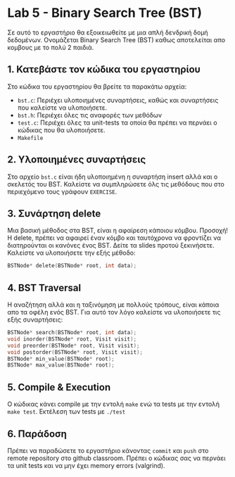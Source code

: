 # Lab 5 - Binary Search Tree (BST)

Σε αυτό το εργαστήριο θα εξοικειωθείτε με μια απλή δενδρική δομή δεδομένων. Ονομάζεται Binary Search Tree (BST) καθως αποτελείται απο κομβους με το πολύ 2 παιδιά. 

## 1. Κατεβάστε τον κώδικα του εργαστηρίου

Στο κώδικα του εργαστηρίου θα βρείτε τα παρακάτω αρχεία:
- `bst.c`: Περιέχει υλοποιημένες συναρτήσεις, καθώς και συναρτήσεις που καλείστε να υλοποιήσετε.
- `bst.h`:  Περιέχει όλες τις αναφορές των μεθόδων
- `test.c`:  Περιέχει όλες τα unit-tests τα οποία θα πρέπει να περνάει ο κώδικας που θα υλοποιήσετε.
- `Makefile`

## 2. Υλοποιημένες συναρτήσεις

Στο αρχείο `bst.c` είναι ήδη υλοποιημένη η συναρτήση insert αλλά και ο σκελετός του BST. Καλείστε να συμπληρώσετε όλς τις μεθόδους που στο περιεχόμενο τους γράφουν `EXERCISE`.

## 3. Συνάρτηση delete

Μια βασική μέθοδος στα BST, είναι η αφαίρεση κάποιου κόμβου. Προσοχή! Η delete, πρέπει να αφαιρεί έναν κόμβο και ταυτόχρονα να φροντίζει να διατηρούνται οι κανόνες ένος BST. Δείτε τα slides προτού ξεκινήσετε. Καλείστε να υλοποιήσετε την εξής μέθοδο:

```c
BSTNode* delete(BSTNode* root, int data);
```



## 4. BST Traversal

H αναζήτηση αλλά και η ταξινόμηση με πολλούς τρόπους, είναι κάποια απο τα οφέλη ενός BST. Για αυτό τον λόγο καλείστε να υλοποιήσετε τις εξής συναρτήσεις: 

```c
BSTNode* search(BSTNode* root, int data);
void inorder(BSTNode* root, Visit visit);
void preorder(BSTNode* root, Visit visit);
void postorder(BSTNode* root, Visit visit);
BSTNode* min_value(BSTNode* root);
BSTNode* max_value(BSTNode* root);

```

## 5. Compile & Execution

Ο κώδικας κάνει compile με την εντολή `make` ενώ τα tests με την εντολή `make test`. Εκτέλεση των tests με `./test`

## 6. Παράδοση
Πρέπει να παραδώσετε το εργαστήριο κάνοντας `commit` και `push` στο remote repository στο github classroom. Πρέπει ο κώδικας σας να περνάει τα unit tests και να μην έχει memory errors (valgrind).




